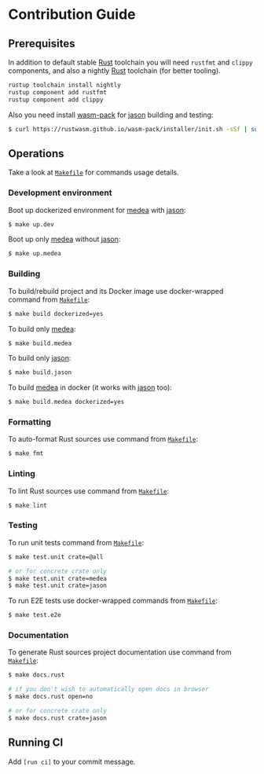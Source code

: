 Contribution Guide
===

## Prerequisites

In addition to default stable [Rust] toolchain you will need `rustfmt` and `clippy` 
components, and also a nightly [Rust] toolchain (for better tooling).
```bash
rustup toolchain install nightly
rustup component add rustfmt
rustup component add clippy
```

Also you need install [wasm-pack] for [jason] building and testing:
```bash
$ curl https://rustwasm.github.io/wasm-pack/installer/init.sh -sSf | sudo sh
```




## Operations

Take a look at [`Makefile`] for commands usage details.


### Development environment

Boot up dockerized environment for [medea] with [jason]:
```bash
$ make up.dev
```

Boot up only [medea] without [jason]:
```bash
$ make up.medea
```


### Building

To build/rebuild project and its Docker image use docker-wrapped command from [`Makefile`]:
```bash
$ make build dockerized=yes
```

To build only [medea]:
```bash
$ make build.medea
```

To build only [jason]:
```bash
$ make build.jason
```

To build [medea] in docker (it works with [jason] too):
```bash
$ make build.medea dockerized=yes
```


### Formatting

To auto-format Rust sources use command from [`Makefile`]:
```bash
$ make fmt
```


### Linting

To lint Rust sources use command from [`Makefile`]:
```bash
$ make lint
```


### Testing

To run unit tests command from [`Makefile`]:
```bash
$ make test.unit crate=@all

# or for concrete crate only
$ make test.unit crate=medea
$ make test.unit crate=jason
```

To run E2E tests use docker-wrapped commands from [`Makefile`]:
```bash
$ make test.e2e
```


### Documentation

To generate Rust sources project documentation use command from [`Makefile`]:
```bash
$ make docs.rust

# if you don't wish to automatically open docs in browser
$ make docs.rust open=no

# or for concrete crate only
$ make docs.rust crate=jason
```




## Running CI

Add `[run ci]` to your commit message.




[`Makefile`]: https://github.com/instrumentisto/medea/blob/master/Makefile
[jason]: https://github.com/instrumentisto/medea/tree/master/jason
[medea]: https://github.com/instrumentisto/medea
[Rust]: https://www.rust-lang.org/
[wasm-pack]: https://github.com/rustwasm/wasm-pack
